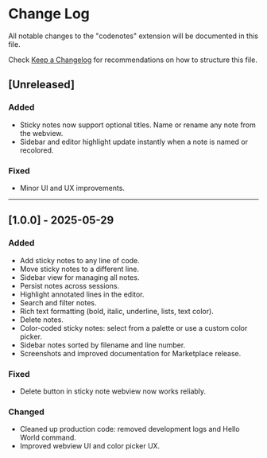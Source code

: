 # Change Log

All notable changes to the "codenotes" extension will be documented in this file.

Check [Keep a Changelog](http://keepachangelog.com/) for recommendations on how to structure this file.

## [Unreleased]

### Added
- Sticky notes now support optional titles. Name or rename any note from the webview.
- Sidebar and editor highlight update instantly when a note is named or recolored.

### Fixed
- Minor UI and UX improvements.

---

## [1.0.0] - 2025-05-29

### Added
- Add sticky notes to any line of code.
- Move sticky notes to a different line.
- Sidebar view for managing all notes.
- Persist notes across sessions.
- Highlight annotated lines in the editor.
- Search and filter notes.
- Rich text formatting (bold, italic, underline, lists, text color).
- Delete notes.
- Color-coded sticky notes: select from a palette or use a custom color picker.
- Sidebar notes sorted by filename and line number.
- Screenshots and improved documentation for Marketplace release.

### Fixed
- Delete button in sticky note webview now works reliably.

### Changed
- Cleaned up production code: removed development logs and Hello World command.
- Improved webview UI and color picker UX.